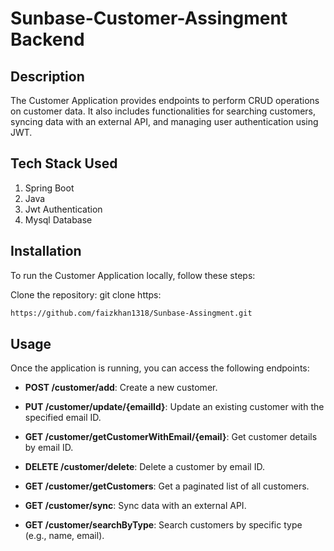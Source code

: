 # Sunbase-Customer-Assingment Backend

## Description

The Customer Application provides endpoints to perform CRUD operations on customer data. It also includes functionalities for searching customers, syncing data with an external API, and managing user authentication using JWT.

## Tech Stack Used
1. Spring Boot
2. Java
3. Jwt Authentication
4. Mysql Database

## Installation

To run the Customer Application locally, follow these steps:

Clone the repository:
   git clone https:
   ```bash
   https://github.com/faizkhan1318/Sunbase-Assingment.git
   ```
## Usage

Once the application is running, you can access the following endpoints:

- **POST /customer/add**: Create a new customer.

- **PUT /customer/update/{emailId}**: Update an existing customer with the specified email ID.

- **GET /customer/getCustomerWithEmail/{email}**: Get customer details by email ID.

- **DELETE /customer/delete**: Delete a customer by email ID.

- **GET /customer/getCustomers**: Get a paginated list of all customers.

- **GET /customer/sync**: Sync data with an external API.

- **GET /customer/searchByType**: Search customers by specific type (e.g., name, email).
